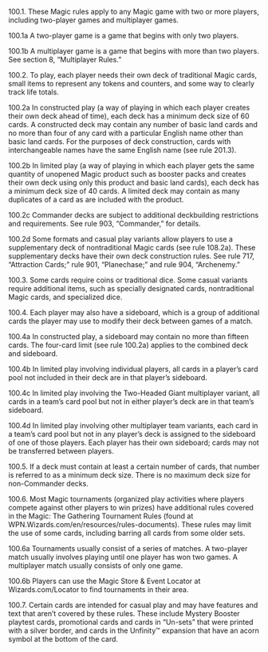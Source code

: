 100.1. These Magic rules apply to any Magic game with two or more players, including two-player games and multiplayer games.

100.1a A two-player game is a game that begins with only two players.

100.1b A multiplayer game is a game that begins with more than two players. See section 8, “Multiplayer Rules.”

100.2. To play, each player needs their own deck of traditional Magic cards, small items to represent any tokens and counters, and some way to clearly track life totals.

100.2a In constructed play (a way of playing in which each player creates their own deck ahead of time), each deck has a minimum deck size of 60 cards. A constructed deck may contain any number of basic land cards and no more than four of any card with a particular English name other than basic land cards. For the purposes of deck construction, cards with interchangeable names have the same English name (see rule 201.3).

100.2b In limited play (a way of playing in which each player gets the same quantity of unopened Magic product such as booster packs and creates their own deck using only this product and basic land cards), each deck has a minimum deck size of 40 cards. A limited deck may contain as many duplicates of a card as are included with the product.

100.2c Commander decks are subject to additional deckbuilding restrictions and requirements. See rule 903, “Commander,” for details.

100.2d Some formats and casual play variants allow players to use a supplementary deck of nontraditional Magic cards (see rule 108.2a). These supplementary decks have their own deck construction rules. See rule 717, “Attraction Cards;” rule 901, “Planechase;” and rule 904, “Archenemy.”

100.3. Some cards require coins or traditional dice. Some casual variants require additional items, such as specially designated cards, nontraditional Magic cards, and specialized dice.

100.4. Each player may also have a sideboard, which is a group of additional cards the player may use to modify their deck between games of a match.

100.4a In constructed play, a sideboard may contain no more than fifteen cards. The four-card limit (see rule 100.2a) applies to the combined deck and sideboard.

100.4b In limited play involving individual players, all cards in a player’s card pool not included in their deck are in that player’s sideboard.

100.4c In limited play involving the Two-Headed Giant multiplayer variant, all cards in a team’s card pool but not in either player’s deck are in that team’s sideboard.

100.4d In limited play involving other multiplayer team variants, each card in a team’s card pool but not in any player’s deck is assigned to the sideboard of one of those players. Each player has their own sideboard; cards may not be transferred between players.

100.5. If a deck must contain at least a certain number of cards, that number is referred to as a minimum deck size. There is no maximum deck size for non-Commander decks.

100.6. Most Magic tournaments (organized play activities where players compete against other players to win prizes) have additional rules covered in the Magic: The Gathering Tournament Rules (found at WPN.Wizards.com/en/resources/rules-documents). These rules may limit the use of some cards, including barring all cards from some older sets.

100.6a Tournaments usually consist of a series of matches. A two-player match usually involves playing until one player has won two games. A multiplayer match usually consists of only one game.

100.6b Players can use the Magic Store & Event Locator at Wizards.com/Locator to find tournaments in their area.

100.7. Certain cards are intended for casual play and may have features and text that aren’t covered by these rules. These include Mystery Booster playtest cards, promotional cards and cards in “Un-sets” that were printed with a silver border, and cards in the Unfinity™ expansion that have an acorn symbol at the bottom of the card.